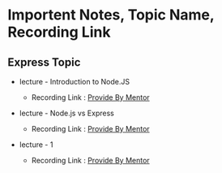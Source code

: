 # Importent Notes, Topic Name, Recording Link 

## Express Topic
- lecture - Introduction to Node.JS
    - Recording Link : [Provide By Mentor](https://youtube.com/live/QjfQXBl66f4?feature=share&authuser=0)

- lecture - Node.js vs Express
    - Recording Link : [Provide By Mentor](https://www.youtube.com/watch?v=3cORO1YYh6I&authuser=0)

- lecture - 1
    - Recording Link : [Provide By Mentor](https://www.youtube.com/watch?v=XxEmkzNqAxQ&authuser=0)